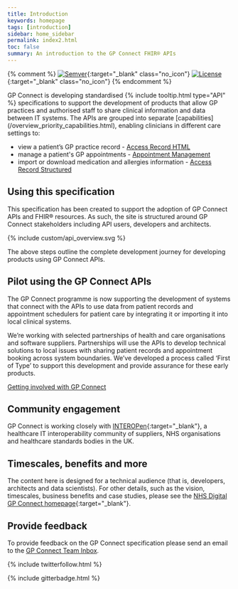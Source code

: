 ```yaml
---
title: Introduction
keywords: homepage
tags: [introduction]
sidebar: home_sidebar
permalink: index2.html
toc: false
summary: An introduction to the GP Connect FHIR® APIs
---
```


{% comment %}
[![Semver](http://img.shields.io/badge/semver-2.0.0-yellow.svg)](http://semver.org/spec/v2.0.0.html){:target="_blank" class="no_icon"} [![License](http://img.shields.io/:license-apache2-blue.svg)](http://www.apache.org/licenses/LICENSE-2.0.html){:target="_blank" class="no_icon"} 
{% endcomment %}

<p>GP Connect is developing standardised {% include tooltip.html type="API" %} specifications to support the development of products that allow GP practices and authorised staff to share clinical information and data between IT systems. The APIs are grouped into separate [capabilities](/overview_priority_capabilities.html), enabling clinicians in different care settings to:</p>  

* view a patient’s GP practice record - [Access Record HTML](/accessrecord.html)
*	manage a patient's GP appointments - [Appointment Management](/appointments.html)
* import or download medication and allergies information - [Access Record Structured](/accessrecord_structured/accessrecord_structured.html) 

## Using this specification ##

This specification has been created to support the adoption of GP Connect APIs and FHIR&reg; resources. As such, the site is structured around GP Connect stakeholders including API users, developers and architects.  

{% include custom/api_overview.svg %}

The above steps outline the complete development journey for developing products using GP Connect APIs.

## Pilot using the GP Connect APIs ##
The GP Connect programme is now supporting the development of systems that connect with the APIs to use data from patient records and appointment schedulers for patient care by integrating it or importing it into local clinical systems.

We’re working with selected partnerships of health and care organisations and software suppliers. Partnerships will use the APIs to develop technical solutions to local issues with sharing patient records and appointment booking across system boundaries.
We’ve developed a process called ‘First of Type’ to support this development and provide assurance for these early products.

[Getting involved with GP Connect](https://digital.nhs.uk/services/gp-connect)

## Community engagement ##
GP Connect is working closely with [INTEROPen](http://www.interopen.org/){:target="_blank"}, a healthcare IT interoperability community of suppliers, NHS organisations and healthcare standards bodies in the UK.

## Timescales, benefits and more
The content here is designed for a technical audience (that is, developers, architects and data scientists). For other details, such as the vision, timescales, business benefits and case studies, please see the [NHS Digital GP Connect homepage](https://digital.nhs.uk/article/1275/GP-Connect){:target="_blank"}.

## Provide feedback ##
To provide feedback on the GP Connect specification please send an email to the [GP Connect Team Inbox](mailto://gpconnect@nhs.net).

{% include twitterfollow.html %}

{% include gitterbadge.html %}
